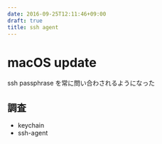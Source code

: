 ```yaml
---
date: 2016-09-25T12:11:46+09:00
draft: true
title: ssh agent
---
```


# macOS update

ssh passphrase を常に問い合わされるようになった

## 調査

- keychain
- ssh-agent
